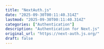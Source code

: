 ```yaml
---
title: "NextAuth.js"
date: "2025-09-30T00:11:40.314Z"
lastmod: "2025-09-30T00:11:40.314Z"
categories: ["Authentication"]
description: "Authentication for Next.js"
original_url: "https://next-auth.js.org/"
draft: false
---
```

